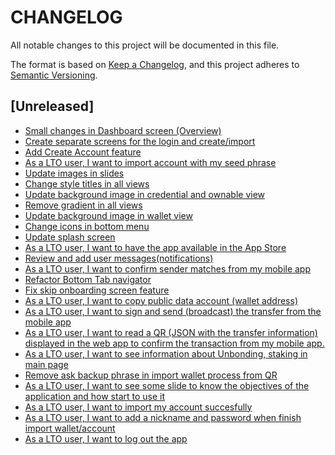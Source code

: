 # CHANGELOG

All notable changes to this project will be documented in this file.

The format is based on [Keep a Changelog](https://keepachangelog.com/en/1.0.0/),
and this project adheres to [Semantic Versioning](https://semver.org/spec/v2.0.0.html).

## [Unreleased]

-   [Small changes in Dashboard screen (Overview)](https://wealize.atlassian.net/browse/LTO22004-58)
-   [Create separate screens for the login and create/import](https://wealize.atlassian.net/browse/LTO22004-57)
-   [Add Create Account feature](https://wealize.atlassian.net/browse/LTO22004-56)
-   [As a LTO user, I want to import account with my seed phrase](https://wealize.atlassian.net/browse/LTO22004-54)
-   [Update images in slides](https://wealize.atlassian.net/browse/LTO22004-52)
-   [Change style titles in all views](https://wealize.atlassian.net/browse/LTO22004-50)
-   [Update background image in credential and ownable view](https://wealize.atlassian.net/browse/LTO22004-51)
-   [Remove gradient in all views](https://wealize.atlassian.net/browse/LTO22004-53)
-   [Update background image in wallet view](https://wealize.atlassian.net/browse/LTO22004-49)
-   [Change icons in bottom menu](https://wealize.atlassian.net/browse/LTO22004-48)
-   [Update splash screen](https://wealize.atlassian.net/browse/LTO22004-47)
-   [As a LTO user, I want to have the app available in the App Store](https://wealize.atlassian.net/browse/LTO22004-14)
-   [Review and add user messages(notifications)](https://wealize.atlassian.net/browse/LTO22004-43)
-   [As a LTO user, I want to confirm sender matches from my mobile app](https://wealize.atlassian.net/browse/LTO22004-34)
-   [Refactor Bottom Tab navigator](https://wealize.atlassian.net/browse/LTO22004-46)
-   [Fix skip onboarding screen feature](https://wealize.atlassian.net/browse/LTO22004-45)
-   [As a LTO user, I want to copy public data account (wallet address)](https://wealize.atlassian.net/browse/LTO22004-28)
-   [As a LTO user, I want to sign and send (broadcast) the transfer from the mobile app](https://wealize.atlassian.net/browse/LTO22004-35)
-   [As a LTO user, I want to read a QR (JSON with the transfer information) displayed in the web app to confirm the transaction from my mobile app.](https://wealize.atlassian.net/browse/LTO22004-33)
-   [As a LTO user, I want to see information about Unbonding, staking in main page](https://wealize.atlassian.net/browse/LTO22004-38)
-   [Remove ask backup phrase in import wallet process from QR](https://wealize.atlassian.net/browse/LTO22004-39)
-   [As a LTO user, I want to see some slide to know the objectives of the application and how start to use it](https://wealize.atlassian.net/browse/LTO22004-17)
-   [As a LTO user, I want to import my account succesfully](https://wealize.atlassian.net/browse/LTO22004-21)
-   [As a LTO user, I want to add a nickname and password when finish import wallet/account](https://wealize.atlassian.net/browse/LTO22004-40)
-   [As a LTO user, I want to log out the app](https://wealize.atlassian.net/browse/LTO22004-25)
